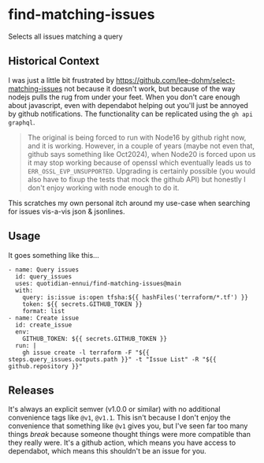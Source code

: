 # find-matching-issues

Selects all issues matching a query

## Historical Context

I was just a little bit frustrated by https://github.com/lee-dohm/select-matching-issues not because it doesn't work, but because of the way nodejs pulls the rug from under your feet. When you don't care enough about javascript, even with dependabot helping out you'll just be annoyed by github notifications. The functionality can be replicated using the `gh api graphql`.

> The original is being forced to run with Node16 by github right now, and it is working. However, in a couple of years (maybe not even that, github says something like Oct2024), when Node20 is forced upon us it may stop working because of openssl which eventually leads us to `ERR_OSSL_EVP_UNSUPPORTED`. Upgrading is certainly possible (you would also have to fixup the tests that mock the github API) but honestly I don't enjoy working with node enough to do it.

This scratches my own personal itch around my use-case when searching for issues vis-a-vis json & jsonlines.

## Usage

It goes something like this...

```
- name: Query issues
  id: query_issues
  uses: quotidian-ennui/find-matching-issues@main
  with:
    query: is:issue is:open tfsha:${{ hashFiles('terraform/*.tf') }}
    token: ${{ secrets.GITHUB_TOKEN }}
    format: list
- name: Create issue
  id: create_issue
  env:
    GITHUB_TOKEN: ${{ secrets.GITHUB_TOKEN }}
  run: |
    gh issue create -l terraform -F "${{ steps.query_issues.outputs.path }}" -t "Issue List" -R "${{ github.repository }}"
```

## Releases

It's always an explicit semver (v1.0.0 or similar) with no additional convenience tags like `@v1`, `@v1.1`. This isn't because I don't enjoy the convenience that something like `@v1` gives you, but I've seen far too many things _break_ because someone thought things were more compatible than they really were. It's a github action, which means you have access to dependabot, which means this shouldn't be an issue for you.

